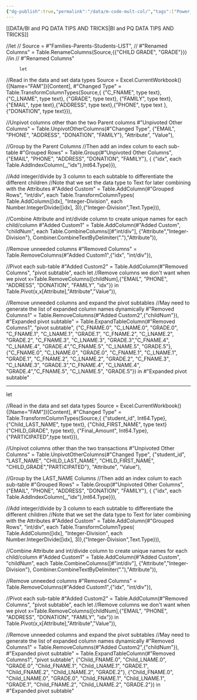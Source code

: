 ```yaml
---
{"dg-publish":true,"permalink":"/data/m-code-mult-col/","tags":["Power_query","Data"],"noteIcon":"","created":"2023-12-03T10:12:00","updated":"2024-03-01 19:43"}
---
```


[[DATA/BI and PQ DATA TIPS AND TRICKS\|BI and PQ DATA TIPS AND TRICKS]]

//let
//    Source = #"Families-Parents-Students-LIST",
  //  #"Renamed Columns" = Table.RenameColumns(Source,{{"CHILD GRADE", "GRADE"}})
//in
  //  #"Renamed Columns"

         let

//Read in the data and set data types
    Source = Excel.CurrentWorkbook(){[Name="FAM"]}[Content],
    #"Changed Type" = Table.TransformColumnTypes(Source,{
        {"C_FNAME", type text}, {"C_LNAME", type text}, {"GRADE", type text}, 
        {"FAMILY", type text}, {"EMAIL", type text},{"ADDRESS", type text},{"PHONE", type text },{"DONATION", type text}}),

//Unpivot columns other than the two Parent columns
    #"Unpivoted Other Columns" = Table.UnpivotOtherColumns(#"Changed Type", 
        {"EMAIL", "PHONE", "ADDRESS", "DONATION", "FAMILY"}, "Attribute", "Value"),

//Group by the Parent Columns
//Then add an index colum to each sub-table
    #"Grouped Rows" = Table.Group(#"Unpivoted Other Columns", {"EMAIL", "PHONE", "ADDRESS", "DONATION", "FAMILY"}, {
        {"idx", each  Table.AddIndexColumn(_,"idx"),Int64.Type}}),

//Add integer/divide by 3 column to each subtable to differentiate the different children
//Note that we set the data type to Text for later combining with the Attributes
    #"Added Custom" = Table.AddColumn(#"Grouped Rows", "int/div", 
        each Table.TransformColumnTypes(
            Table.AddColumn([idx], "Integer-Division", 
                each Number.IntegerDivide([idx], 3)),{"Integer-Division",Text.Type})),

//Combine Attribute and int/divide column to create unique names for each child/column
    #"Added Custom1" = Table.AddColumn(#"Added Custom", "childNum", 
        each Table.CombineColumns([#"int/div"],
            {"Attribute","Integer-Division"},
                Combiner.CombineTextByDelimiter("."),"Attribute")),

//Remove unneeded columns
    #"Removed Columns" = Table.RemoveColumns(#"Added Custom1",{"idx", "int/div"}),

//Pivot each sub-table
    #"Added Custom2" = Table.AddColumn(#"Removed Columns", "pivot subtable", each 
        let 
            //Remove columns we don't want when we pivot
            x=Table.RemoveColumns([childNum],{"EMAIL", "PHONE", "ADDRESS", "DONATION", "FAMILY", "idx"})
        in 
            Table.Pivot(x,x[Attribute],"Attribute","Value")),

//Remove unneeded columns and expand the pivot subtables
//May need to generate the list of expanded column names dynamically
    #"Removed Columns1" = Table.RemoveColumns(#"Added Custom2",{"childNum"}),
    #"Expanded pivot subtable" = Table.ExpandTableColumn(#"Removed Columns1", "pivot subtable", 
        {"C_FNAME.0", "C_LNAME.0", "GRADE.0", "C_FNAME.1", "C_LNAME.1", "GRADE.1", "C_FNAME.2", "C_LNAME.2", "GRADE.2", "C_FNAME.3", "C_LNAME.3", "GRADE.3","C_FNAME.4", "C_LNAME.4", "GRADE.4","C_FNAME.5", "C_LNAME.5", "GRADE.5"}, 
        {"C_FNAME.0", "C_LNAME.0", "GRADE.0", "C_FNAME.1", "C_LNAME.1", "GRADE.1", "C_FNAME.2", "C_LNAME.2", "GRADE.2", "C_FNAME.3", "C_LNAME.3", "GRADE.3","C_FNAME.4", "C_LNAME.4", "GRADE.4","C_FNAME.5", "C_LNAME.5", "GRADE.5"})
in
    #"Expanded pivot subtable"



------------

 let

//Read in the data and set data types
    Source = Excel.CurrentWorkbook(){[Name="FAM"]}[Content],
    #"Changed Type" = Table.TransformColumnTypes(Source,{
        {"student_id", Int64.Type}, {"Child_LAST_NAME", type text}, {"Child_FIRST_NAME", type text} {"CHILD_GRADE", type text}, 
        {"Final_Amount", Int64.Type},{"PARTICIPATED",type text}}),

//Unpivot columns other than the two transactions
    #"Unpivoted Other Columns" = Table.UnpivotOtherColumns(#"Changed Type", 
        {"student_id", "LAST_NAME", "CHILD_LAST_NAME", "CHILD_FIRST_NAME", "CHILD_GRADE","PARTICIPATED"}, "Attribute", "Value"),

//Group by the LAST_NAME Columns
//Then add an index colum to each sub-table
    #"Grouped Rows" = Table.Group(#"Unpivoted Other Columns", {"EMAIL", "PHONE", "ADDRESS", "DONATION", "FAMILY"}, {
        {"idx", each  Table.AddIndexColumn(_,"idx"),Int64.Type}}),

//Add integer/divide by 3 column to each subtable to differentiate the different children
//Note that we set the data type to Text for later combining with the Attributes
    #"Added Custom" = Table.AddColumn(#"Grouped Rows", "int/div", 
        each Table.TransformColumnTypes(
            Table.AddColumn([idx], "Integer-Division", 
                each Number.IntegerDivide([idx], 3)),{"Integer-Division",Text.Type})),

//Combine Attribute and int/divide column to create unique names for each child/column
    #"Added Custom1" = Table.AddColumn(#"Added Custom", "childNum", 
        each Table.CombineColumns([#"int/div"],
            {"Attribute","Integer-Division"},
                Combiner.CombineTextByDelimiter("."),"Attribute")),

//Remove unneeded columns
    #"Removed Columns" = Table.RemoveColumns(#"Added Custom1",{"idx", "int/div"}),

//Pivot each sub-table
    #"Added Custom2" = Table.AddColumn(#"Removed Columns", "pivot subtable", each 
        let 
            //Remove columns we don't want when we pivot
            x=Table.RemoveColumns([childNum],{"EMAIL", "PHONE", "ADDRESS", "DONATION", "FAMILY", "idx"})
        in 
            Table.Pivot(x,x[Attribute],"Attribute","Value")),

//Remove unneeded columns and expand the pivot subtables
//May need to generate the list of expanded column names dynamically
    #"Removed Columns1" = Table.RemoveColumns(#"Added Custom2",{"childNum"}),
    #"Expanded pivot subtable" = Table.ExpandTableColumn(#"Removed Columns1", "pivot subtable", 
        {"Child_FNAME.0", "Child_LNAME.0", "GRADE.0", "Child_FNAME.1", "Child_LNAME.1", "GRADE.1", "Child_FNAME.2", "Child_LNAME.2", "GRADE.2"}, 
        {"Child_FNAME.0", "Child_LNAME.0", "GRADE.0", "Child_FNAME.1", "Child_LNAME.1", "GRADE.1", "Child_FNAME.2", "Child_LNAME.2", "GRADE.2"})
in
    #"Expanded pivot subtable"

